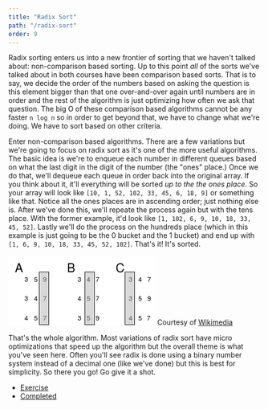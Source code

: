 ```yaml
---
title: "Radix Sort"
path: "/radix-sort"
order: 9
---
```


Radix sorting enters us into a new frontier of sorting that we haven't talked about: non-comparison based sorting. Up to this point _all_ of the sorts we've talked about in both courses have been comparison based sorts. That is to say, we decide the order of the numbers based on asking the question is this element bigger than that one over-and-over again until numbers are in order and the rest of the algorithm is just optimizing how often we ask that question. The big O of these comparison based algorithms cannot be any faster `n log n` so in order to get beyond that, we have to change what we're doing. We have to sort based on other criteria.

Enter non-comparison based algorithms. There are a few variations but we're going to focus on radix sort as it's one of the more useful algorithms. The basic idea is we're to enqueue each number in different queues based on what the last digit in the digit of the number (the "ones" place.) Once we do that, we'll dequeue each queue in order back into the original array. If you think about it, it'll everything will be sorted _up to the the ones place_. So your array will look like `[10, 1, 52, 102, 33, 45, 6, 18, 9]` or something like that. Notice all the ones places are in ascending order; just nothing else is. After we've done this, we'll repeate the process again but with the tens place. With the former example, it'd look like `[1, 102, 6, 9, 10, 18, 33, 45, 52]`. Lastly we'll do the process on the hundreds place (which in this example is just going to be the 0 bucket and the 1 bucket) and end up with `[1, 6, 9, 10, 18, 33, 45, 52, 102]`. That's it! It's sorted.

![Radix Sort Diagram](./images/radix.png)
Courtesy of [Wikimedia](https://commons.wikimedia.org/wiki/File:Dsa_radix_sort.png)

That's the whole algorithm. Most variations of radix sort have micro optimizations that speed up the algorithm but the overall theme is what you've seen here. Often you'll see radix is done using a binary number system instead of a decimal one (like we've done) but this is best for simplicity. So there you go! Go give it a shot.

* [Exercise][exercise]
* [Completed][completed]

[exercise]: https://codepen.io/btholt/pen/eVWyPd?editors=0010
[completed]: https://codepen.io/btholt/pen/VQbMGJ?editors=0010
